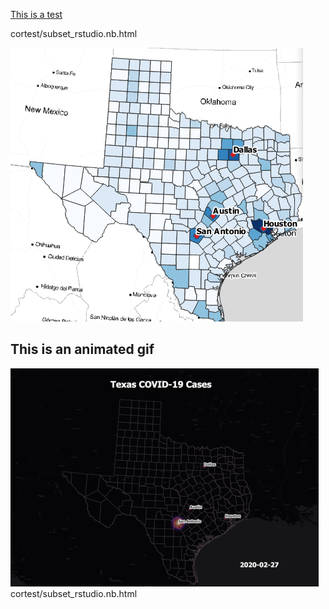 [This is a test](cortest/subset_rstudio.nb.html)

cortest/subset_rstudio.nb.html

[<img src="images/texasimg.png?raw=true"/>](cortest/subset_rstudio.nb.html)


## This is an animated gif

<img src="images/Texas_GIF.gif?raw=true"/>
cortest/subset_rstudio.nb.html
